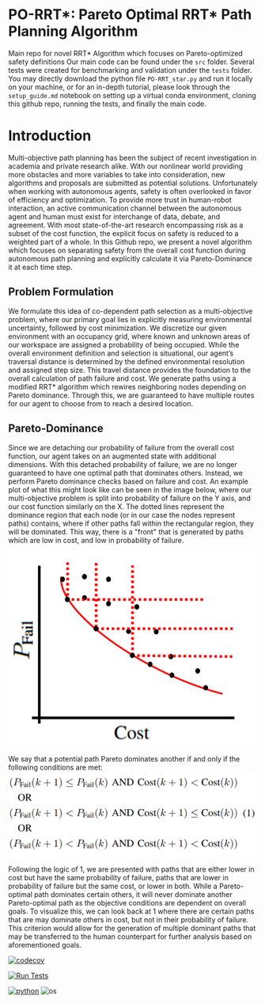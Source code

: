 # PO-RRT*: Pareto Optimal RRT* Path Planning Algorithm
Main repo for novel RRT* Algorithm which focuses on Pareto-optimized safety definitions Our main code can be found under the `src` folder. Several tests were created for benchmarking and validation under the `tests` folder. You may directly download the python file `PO-RRT_star.py` and run it locally on your machine, or for an in-depth tutorial, please look through the `setup_guide.md` notebook on setting up a virtual conda environment, cloning this github repo, running the tests, and finally the main code. 





# Introduction

Multi-objective path planning has been the subject of recent investigation in academia and private research alike. With our nonlinear world providing more obstacles and more variables to take into consideration, new algorithms and proposals are submitted as potential solutions. Unfortunately when working with autonomous agents, safety is often overlooked in favor of efficiency and optimization. To provide more trust in human-robot interaction, an active communication channel between the autonomous agent and human must exist for interchange of data, debate, and agreement. With most state-of-the-art research encompassing risk as a subset of the cost function, the explicit focus on safety is reduced to a weighted part of a whole. In this Github repo, we present a novel algorithm which focuses on separating safety from the overall cost function during autonomous path planning and explicitly calculate it via Pareto-Dominance it at each time step.

## Problem Formulation
We formulate this idea of co-dependent path selection as a multi-objective problem, where our primary goal lies in explicitly measuring environmental uncertainty, followed by cost minimization. We discretize our given environment with an occupancy grid, where known and unknown areas of our workspace are assigned a probability of being occupied. While the overall environment definition and selection is situational, our agent’s traversal distance is determined by the defined environmental resolution and assigned step size. This travel distance provides the foundation to the overall calculation of path failure and cost. We generate paths using a modified RRT* algorithm which rewires neighboring nodes depending on Pareto dominance. Through this, we are guaranteed to have multiple routes for our agent to choose from to reach a desired location. 


## Pareto-Dominance

Since we are detaching our probability of failure from the overall cost function, our agent takes on an augmented state with additional dimensions. With this detached probability of failure, we are no longer guaranteed to have one optimal path that dominates others. Instead, we perform Pareto dominance checks based on failure and cost. An example plot of what this might look like can be seen in the image below, where our multi-objective problem is split into probability of failure on the Y axis, and our cost function similarly on the X. The dotted lines represent the dominance region that each node (or in our case the nodes represent paths) contains, where if other paths fall within the rectangular region, they will be dominated. This way, there is a "front" that is generated by paths which are low in cost, and low in probability of failure. 


![Pareto-Front-Plot](./imgs/Pareto-Optimality.png)


We say that a potential path Pareto dominates another if and only if the following conditions are met:
![Pareto-Dominance-EQs](./imgs/Pareto-Dominance-Eqs.PNG)

Following the logic of 1, we are presented with paths that are either lower in cost but have the same probability of failure, paths that are lower in probability of failure but the same cost, or lower in both. While a Pareto-optimal path dominates certain others, it will never dominate another Pareto-optimal path as the objective conditions are dependent on overall goals. To visualize this, we can look back at 1 where there are certain paths that are may dominate others in cost, but not in their probability of failure. This criterion would allow for the generation of multiple dominant paths that may be transferred to the human counterpart for further analysis based on aforementioned goals.



[![codecov](https://codecov.io/gh/K-batonisashvili/Computational-Mechanics-Nonlinear-Systems/graph/badge.svg?token=1A0E104BIQ)](https://codecov.io/gh/K-batonisashvili/Computational-Mechanics-Nonlinear-Systems)

[![Run Tests](https://github.com/K-batonisashvili/Computational-Mechanics-Nonlinear-Systems/actions/workflows/Tests.yml/badge.svg)](https://github.com/K-batonisashvili/Computational-Mechanics-Nonlinear-Systems/actions/workflows/Tests.yml)

[![python](https://img.shields.io/badge/python-3.9-blue.svg)](https://www.python.org/)
![os](https://img.shields.io/badge/os-ubuntu%20|%20macos%20|%20windows-blue.svg)